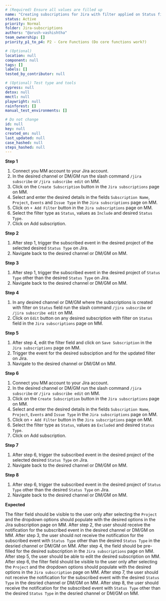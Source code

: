 ```yaml
---
# (Required) Ensure all values are filled up
name: "Creating subscriptions for Jira with filter applied on Status field."
status: Active
priority: Normal
folder: Jira-subscriptions
authors: "@arush-vashishtha"
team_ownership: []
priority_p1_to_p4: P2 - Core Functions (Do core functions work?)

# (Optional)
location: null
component: null
tags: []
labels: []
tested_by_contributor: null

# (Optional) Test type and tools
cypress: null
detox: null
mmctl: null
playwright: null
rainforest: []
manual_test_environments: []

# Do not change
id: null
key: null
created_on: null
last_updated: null
case_hashed: null
steps_hashed: null
---
```


**Step 1**

1. Connect you MM account to your Jira account.
2. In the desired channel or DM/GM run the slash command `/jira subscribe` or `/jira subscribe edit` on MM.
3. Click on the `Create Subscription` button in the `Jira subscriptions` page on MM.
4. Select and enter the desired details in the fields `Subscription Name`, `Project`, `Events` and `Issue Type` in the `Jira subscriptions` page on MM.
5. Click on `+ Add Filter` button in the `Jira subscriptions` page on MM.
6. Select the filter type as `Status`, values as `Include` and desired `Status Type`.
7. Click on Add subscription.

**Step 2**

1. After step 1, trigger the subscribed event in the desired project of the selected desired `Status Type` on Jira.
2. Navigate back to the desired channel or DM/GM on MM.

**Step 3**

1. After step 1, trigger the subscribed event in the desired project of `Status Type` other than the desired `Status Type` on Jira.
2. Navigate back to the desired channel or DM/GM on MM.

**Step 4**

1. In any desired channel or DM/GM where the subscriptions is created with filter on `Status` field run the slash command `/jira subscribe` or `/jira subscribe edit` on MM.
2. Click on `Edit` button on any desired subscription with filter on `Status` field in the `Jira subscriptions` page on MM.

**Step 5**

1. After step 4, edit the filter field and click on `Save Subscription` in the `Jira subscriptions` page on MM.
2. Trigger the event for the desired subsciption and for the updated filter on Jira.
3. Navigate to the desired channel or DM/GM on MM.

**Step 6**

1. Connect you MM account to your Jira account.
2. In the desired channel or DM/GM run the slash command `/jira subscribe` or `/jira subscribe edit` on MM.
3. Click on the `Create Subscription` button in the `Jira subscriptions` page on MM.
4. Select and enter the desired details in the fields `Subscription Name`, `Project`, `Events` and `Issue Type` in the `Jira subscriptions` page on MM.
5. Click on `+ Add Filter` button in the `Jira subscriptions` page on MM.
6. Select the filter type as `Status`, values as `Excluded` and desired `Status Type`.
7. Click on Add subscription.

**Step 7**

1. After step 6, trigger the subscribed event in the desired project of the selected desired `Status Type` on Jira.
2. Navigate back to the desired channel or DM/GM on MM.

**Step 8**

1. After step 6, trigger the subscribed event in the desired project of `Status Type` other than the desired `Status Type` on Jira.
2. Navigate back to the desired channel or DM/GM on MM.

**Expected**

The filter field should be visible to the user only after selecting the `Project` and the dropdown options should populate with the desired options in the Jira subscription page on MM.
After step 2, the user should receive the notification for the subscribed event in the desired channel or DM/GM on MM.
After step 3, the user should not receive the notification for the subscribed event with `Status Type` other than the desired `Status Type` in the desried channel or DM/GM on MM.
After step 4, the field should be pre-filled for the desired subscription in the `Jira subscriptions` page on MM.
After step 5, the user should be able to edit the desired subscription on MM.
After step 6, the filter field should be visible to the user only after selecting the `Project` and the dropdown options should populate with the desired options in the `Jira subscription` page on MM.
After step 7, the user should not receive the notification for the subscribed event with the desired `Status Type` in the desried channel or DM/GM on MM.
After step 8, the user should receive the notification for the subscribed event with `Status Type` other than the desired `Status Type` in the desried channel or DM/GM on MM.